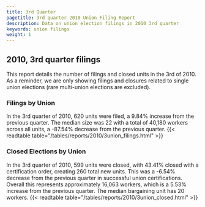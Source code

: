 ```yaml
---
title: 3rd Quarter 
pagetitle: 3rd quarter 2010 Union Filing Report
description: Data on union election filings in 2010 3rd quarter 
keywords: union filings
weight: 1
---
```


## 2010, 3rd quarter filings

This report details the number of filings and closed units in the 3rd of 2010. As a reminder, we are only showing filings and closures related to single union elections (rare multi-union elections are excluded).

### Filings by Union
In the 3rd quarter of 2010, 620 units were filed, a 9.84% increase from the previous quarter. The median size was 22 with a total of 40,180 workers across all units, a -87.54% decrease from the previous quarter.
{{< readtable table="/tables/reports/2010/3union_filings.html" >}}

### Closed Elections by Union
In the 3rd quarter of 2010, 599 units were closed, with 43.41% closed with a certification order, creating 260 total new units. This was a -6.54% decrease from the previous quarter in successful union certifications. Overall this represents approximately 16,063 workers, which is a 5.53% increase from the previous quarter. The median bargaining unit has 20 workers.
{{< readtable table="/tables/reports/2010/3union_closed.html" >}}
